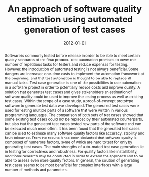 ---
abstract: Software is commonly tested before release in order to be able to meet certain
  quality standards of the final product. Test automation promises to lower the number
  of repetitious tasks for testers and reduce expenses for testing. However, the introduction
  of automated testing is not always beneficial. Some dangers are increased one-time
  costs to implement the automation framework at the beginning, and that test automation
  is thought to be able to replace all manual tasks. Test case generation is one of
  the possibilities to use automation in a software project in order to potentially
  reduce costs and improve quality. A solution that generates test cases and gives
  stakeholders an estimation of software quality could be used to improve the testing
  process as well as existing test cases. Within the scope of a case study, a proof-of-concept
  prototype software to generate test data was developed. The generated test cases
  were used for testing multiple parts of a software that were written in various
  programming languages. The comparison of both sets of test cases showed that some
  existing test cases could not be replaced by their automated counterparts, but also
  that the generated test cases tested new parts of the software and can be executed
  much more often. It has been found that the generated test cases can be used to
  estimate many software quality factors like accuracy, stability and fault tolerance.
  From the results it has been deducted that software quality is composed of numerous
  factors, some of which are hard to test for only by generating test cases. The main
  strengths of auto-mated test case generation lie in testing for correctness and
  robustness. For quality factors like installability, additional research may be
  conducted in order to extend the approach and to be able to assess even more quality
  factors. In general, the solution of generating test cases seems to be most beneficial
  for complex interfaces with a large number of methods and parameters.
authors:
- Phillip Wieser
date: '2012-01-01'
featured: false
publication_types:
- '7'
publishDate: '2012-01-01'
title: An approach of software quality estimation using automated generation of test
  cases
url_pdf: ''
---